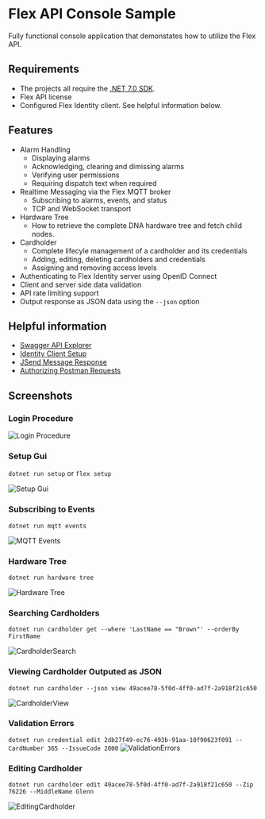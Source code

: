 # Flex API Console Sample

Fully functional console application that demonstates how to utilize the Flex API.

## Requirements

- The projects all require the [.NET 7.0 SDK](https://dotnet.microsoft.com/en-us/download).
- Flex API license
- Configured Flex Identity client. See helpful information below.

## Features

- Alarm Handling
    - Displaying alarms
    - Acknowledging, clearing and dimissing alarms
    - Verifying user permissions
    - Requiring dispatch text when required
- Realtime Messaging via the Flex MQTT broker
    - Subscribing to alarms, events, and status
    - TCP and WebSocket transport
- Hardware Tree
    - How to retrieve the complete DNA hardware tree and fetch child nodes.    
- Cardholder
    - Complete lifecyle management of a cardholder and its credentials
    - Adding, editing, deleting cardholders and credentials
    - Assigning and removing access levels
- Authenticating to Flex Identity server using OpenID Connect 
- Client and server side data validation
- API rate limiting support
- Output response as JSON data using the `--json` option


## Helpful information

- [Swagger API Explorer](https://flextest.ooaccess.net/apiexplorer/index.html)
- [Identity Client Setup](https://bitbucket.org/ooaccess/flex-api-samples/wiki/Identity%20Client)
- [JSend Message Response](https://bitbucket.org/ooaccess/flex-api-samples/wiki/JSend%20-%20Json%20Message%20Structure%20Overview)
- [Authorizing Postman Requests](https://bitbucket.org/ooaccess/flex-api-samples/wiki/Authorizing%20Postman%20Requests)

## Screenshots ##

### Login Procedure ###

![Login Procedure](/Images/LoginProcedure.png)

### Setup Gui ###

`dotnet run setup` or `flex setup`

![Setup Gui](/Images/SetupGui.png)

### Subscribing to Events ###

`dotnet run mqtt events`

![MQTT Events](/Images/MQTTEvents.gif)


### Hardware Tree ###

`dotnet run hardware tree`

![Hardware Tree](/Images/HardwareTreeDemo.gif)

### Searching Cardholders ###

`dotnet run cardholder get --where 'LastName == "Brown"' --orderBy FirstName`

![CardholderSearch](/Images/CardholderSearchTable.png)

### Viewing Cardholder Outputed as JSON ###

`dotnet run cardholder --json view 49acee78-5f0d-4ff0-ad7f-2a918f21c650`

![CardholderView](/Images/CardholderJsonOutput.png)

### Validation Errors ###

`dotnet run credential edit 2db27f49-ec76-493b-91aa-10f90623f091 --CardNumber 365 --IssueCode 2000`
![ValidationErrors](/Images/ValidationErrors.png)

### Editing Cardholder ###

`dotnet run cardholder edit 49acee78-5f0d-4ff0-ad7f-2a918f21c650 --Zip 76226 --MiddleName Glenn`

![EditingCardholder](/Images/EditingCardholder.png)